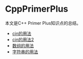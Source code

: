 # CppPrimerPlus
本文是C++ Primer Plus知识点的总结。

* [cin的用法](https://github.com/liyupeng341/CppPrimerPlus/blob/master/res/cin_1.md)
* [cin的用法2](https://github.com/liyupeng341/CppPrimerPlus/blob/master/res/cin_2.md)
* [数组的用法](https://github.com/liyupeng341/CppPrimerPlus/blob/master/res/array.md)
* [字符串的用法](https://github.com/liyupeng341/CppPrimerPlus/blob/master/res/C_string.md)

